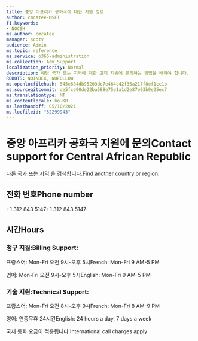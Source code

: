 ```yaml
---
title: 중앙 아프리카 공화국에 대한 지원 정보
author: cmcatee-MSFT
f1.keywords:
- NOCSH
ms.author: cmcatee
manager: scotv
audience: Admin
ms.topic: reference
ms.service: o365-administration
ms.collection: Adm_Support
localization_priority: Normal
description: 해당 국가 또는 지역에 대한 고객 지원에 문의하는 방법을 배워야 합니다.
ROBOTS: NOINDEX, NOFOLLOW
ms.openlocfilehash: 545e684db95203dc7e464c42f35a217f8ef1cc1b
ms.sourcegitcommit: de5fce90de22ba588e75e1a1d2e87e03b9e25ec7
ms.translationtype: MT
ms.contentlocale: ko-KR
ms.lasthandoff: 05/10/2021
ms.locfileid: "52299943"
---
```

# <a name="contact-support-for-central-african-republic"></a><span data-ttu-id="36717-103">중앙 아프리카 공화국 지원에 문의</span><span class="sxs-lookup"><span data-stu-id="36717-103">Contact support for Central African Republic</span></span>

<span data-ttu-id="36717-104">[다른 국가 또는 지역 을 검색합니다.](../../business-video/get-help-support.md)</span><span class="sxs-lookup"><span data-stu-id="36717-104">[Find another country or region](../../business-video/get-help-support.md).</span></span>

## <a name="phone-number"></a><span data-ttu-id="36717-105">전화 번호</span><span class="sxs-lookup"><span data-stu-id="36717-105">Phone number</span></span>
<span data-ttu-id="36717-106">+1 312 843 5147</span><span class="sxs-lookup"><span data-stu-id="36717-106">+1 312 843 5147</span></span>

## <a name="hours"></a><span data-ttu-id="36717-107">시간</span><span class="sxs-lookup"><span data-stu-id="36717-107">Hours</span></span>
### <a name="billing-support"></a><span data-ttu-id="36717-108">청구 지원:</span><span class="sxs-lookup"><span data-stu-id="36717-108">Billing Support:</span></span>

<span data-ttu-id="36717-109">프랑스어: Mon-Fri 오전 9시-오후 5시</span><span class="sxs-lookup"><span data-stu-id="36717-109">French: Mon-Fri 9 AM-5 PM</span></span>

<span data-ttu-id="36717-110">영어: Mon-Fri 오전 9시-오후 5시</span><span class="sxs-lookup"><span data-stu-id="36717-110">English: Mon-Fri 9 AM-5 PM</span></span>

### <a name="technical-support"></a><span data-ttu-id="36717-111">기술 지원:</span><span class="sxs-lookup"><span data-stu-id="36717-111">Technical Support:</span></span>

<span data-ttu-id="36717-112">프랑스어: Mon-Fri 오전 8시-오후 9시</span><span class="sxs-lookup"><span data-stu-id="36717-112">French: Mon-Fri 8 AM-9 PM</span></span>

<span data-ttu-id="36717-113">영어: 연중무휴 24시간</span><span class="sxs-lookup"><span data-stu-id="36717-113">English: 24 hours a day, 7 days a week</span></span>

<span data-ttu-id="36717-114">국제 통화 요금이 적용됩니다.</span><span class="sxs-lookup"><span data-stu-id="36717-114">International call charges apply</span></span>
